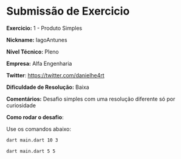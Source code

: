 # Submissão de Exercicio

**Exercicio:** 1 - Produto Simples

**Nickname:** IagoAntunes

**Nível Técnico:** Pleno

**Empresa:** Alfa Engenharia

**Twitter**: https://twitter.com/danielhe4rt 

**Dificuldade de Resolução:** Baixa

**Comentários:** Desafio simples com uma resolução diferente só por curiosidade

**Como rodar o desafio**: 

Use os comandos abaixo: 
```bash
dart main.dart 10 3
```
```bash
dart main.dart 5 5
```
